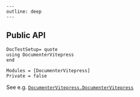 ```@raw html
---
outline: deep
---
```

## Public API
```@meta
DocTestSetup= quote
using DocumenterVitepress
end
```

```@autodocs
Modules = [DocumenterVitepress]
Private = false
```

See e.g. [`DocumenterVitepress.DocumenterVitepress`](@ref)
